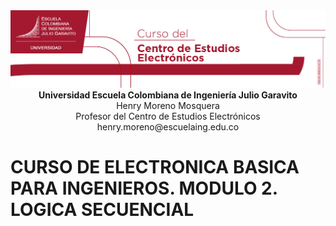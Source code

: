 <div align="center">
<img src = "/.icons/image1.jpeg" >
</div>

<div align="center">
<b> Universidad Escuela Colombiana de Ingeniería Julio Garavito</b>
<br></div>

<div align="center">
Henry Moreno Mosquera
<br></div>

<div align="center">
Profesor del Centro de Estudios Electrónicos
<br></div>

<div align="center">
henry.moreno@escuelaing.edu.co
<br></div>



# **CURSO DE ELECTRONICA BASICA PARA INGENIEROS. MODULO 2. LOGICA SECUENCIAL**

